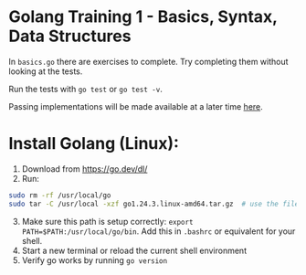 # Golang Training 1 - Basics, Syntax, Data Structures
In `basics.go` there are exercises to complete. Try completing them without looking at the tests.

Run the tests with `go test` or `go test -v`.

Passing implementations will be made available at a later time [here](https://github.com/calvincramer/golang-training-1-completed).

# Install Golang (Linux):
1. Download from https://go.dev/dl/
2. Run:
```sh
sudo rm -rf /usr/local/go
sudo tar -C /usr/local -xzf go1.24.3.linux-amd64.tar.gz  # use the file downloaded from step 1
```
3. Make sure this path is setup correctly: `export PATH=$PATH:/usr/local/go/bin`. Add this in `.bashrc` or equivalent for your shell.
4. Start a new terminal or reload the current shell environment
5. Verify go works by running `go version`
